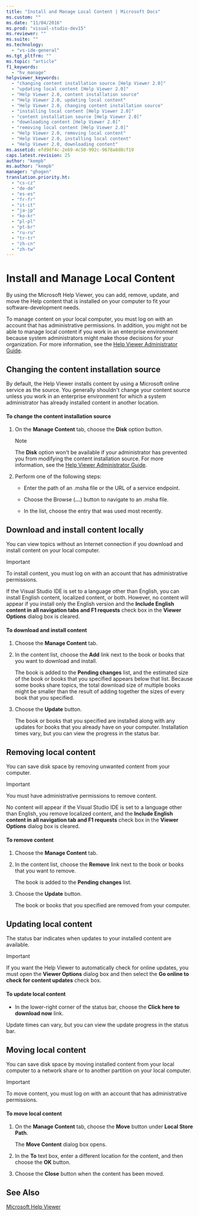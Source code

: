 ```yaml
---
title: "Install and Manage Local Content | Microsoft Docs"
ms.custom: ""
ms.date: "11/04/2016"
ms.prod: "visual-studio-dev15"
ms.reviewer: ""
ms.suite: ""
ms.technology: 
  - "vs-ide-general"
ms.tgt_pltfrm: ""
ms.topic: "article"
f1_keywords: 
  - "hv_manage"
helpviewer_keywords: 
  - "changing content installation source [Help Viewer 2.0]"
  - "updating local content [Help Viewer 2.0]"
  - "Help Viewer 2.0, content installation source"
  - "Help Viewer 2.0, updating local content"
  - "Help Viewer 2.0, changing content installation source"
  - "installing local content [Help Viewer 2.0]"
  - "content installation source [Help Viewer 2.0]"
  - "downloading content [Help Viewer 2.0]"
  - "removing local content [Help Viewer 2.0]"
  - "Help Viewer 2.0, removing local content"
  - "Help Viewer 2.0, installing local content"
  - "Help Viewer 2.0, downloading content"
ms.assetid: efd9df4c-2e69-4c50-992c-9678a8d8cf19
caps.latest.revision: 25
author: "kempb"
ms.author: "kempb"
manager: "ghogen"
translation.priority.ht: 
  - "cs-cz"
  - "de-de"
  - "es-es"
  - "fr-fr"
  - "it-it"
  - "ja-jp"
  - "ko-kr"
  - "pl-pl"
  - "pt-br"
  - "ru-ru"
  - "tr-tr"
  - "zh-cn"
  - "zh-tw"
---
```

# Install and Manage Local Content
By using the Microsoft Help Viewer, you can add, remove, update, and move the Help content that is installed on your computer to fit your software-development needs.  
  
 To manage content on your local computer, you must log on with an account that has administrative permissions. In addition, you might not be able to manage local content if you work in an enterprise environment because system administrators might make those decisions for your organization. For more information, see the [Help Viewer Administrator Guide](../ide/help-viewer-administrator-guide.md).  
  
## Changing the content installation source  
 By default, the Help Viewer installs content by using a Microsoft online service as the source. You generally shouldn't change your content source unless you work in an enterprise environment for which a system administrator has already installed content in another location.  
  
#### To change the content installation source  
  
1.  On the **Manage Content** tab, choose the **Disk** option button.  
  
    > [!NOTE]
    >  The **Disk** option won't be available if your administrator has prevented you from modifying the content installation source. For more information, see the [Help Viewer Administrator Guide](../ide/help-viewer-administrator-guide.md).  
  
2.  Perform one of the following steps:  
  
    -   Enter the path of an .msha file or the URL of a service endpoint.  
  
    -   Choose the Browse (**…**) button to navigate to an .msha file.  
  
    -   In the list, choose the entry that was used most recently.  
  
## Download and install content locally  
 You can view topics without an Internet connection if you download and install content on your local computer.  
  
> [!IMPORTANT]
>  To install content, you must log on with an account that has administrative permissions.  
  
 If the Visual Studio IDE is set to a language other than English, you can install English content, localized content, or both. However, no content will appear if you install only the English version and the **Include English content in all navigation tabs and F1 requests** check box in the **Viewer Options** dialog box is cleared.  
  
#### To download and install content  
  
1.  Choose the **Manage Content** tab.  
  
2.  In the content list, choose the **Add** link next to the book or books that you want to download and install.  
  
     The book is added to the **Pending changes** list, and the estimated size of the book or books that you specified appears below that list. Because some books share topics, the total download size of multiple books might be smaller than the result of adding together the sizes of every book that you specified.  
  
3.  Choose the **Update** button.  
  
     The book or books that you specified are installed along with any updates for books that you already have on your computer. Installation times vary, but you can view the progress in the status bar.  
  
## Removing local content  
 You can save disk space by removing unwanted content from your computer.  
  
> [!IMPORTANT]
>  You must have administrative permissions to remove content.  
  
 No content will appear if the Visual Studio IDE is set to a language other than English, you remove localized content, and the **Include English content in all navigation tab and F1 requests** check box in the **Viewer Options** dialog box is cleared.  
  
#### To remove content  
  
1.  Choose the **Manage Content** tab.  
  
2.  In the content list, choose the **Remove** link next to the book or books that you want to remove.  
  
     The book is added to the **Pending changes** list.  
  
3.  Choose the **Update** button.  
  
     The book or books that you specified are removed from your computer.  
  
## Updating local content  
 The status bar indicates when updates to your installed content are available.  
  
> [!IMPORTANT]
>  If you want the Help Viewer to automatically check for online updates, you must open the **Viewer Options** dialog box and then select the **Go online to check for content updates** check box.  
  
#### To update local content  
  
-   In the lower-right corner of the status bar, choose the **Click here to download now** link.  
  
 Update times can vary, but you can view the update progress in the status bar.  
  
## Moving local content  
 You can save disk space by moving installed content from your local computer to a network share or to another partition on your local computer.  
  
> [!IMPORTANT]
>  To move content, you must log on with an account that has administrative permissions.  
  
#### To move local content  
  
1.  On the **Manage Content** tab, choose the **Move** button under **Local Store Path**.  
  
     The **Move Content** dialog box opens.  
  
2.  In the **To** text box, enter a different location for the content, and then choose the **OK** button.  
  
3.  Choose the **Close** button when the content has been moved.  
  
## See Also  
 [Microsoft Help Viewer](../ide/microsoft-help-viewer.md)
